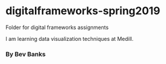 # digitalframeworks-spring2019
Folder for digital frameworks assignments

I am learning data visualization techniques at Medill. 

### By Bev Banks

